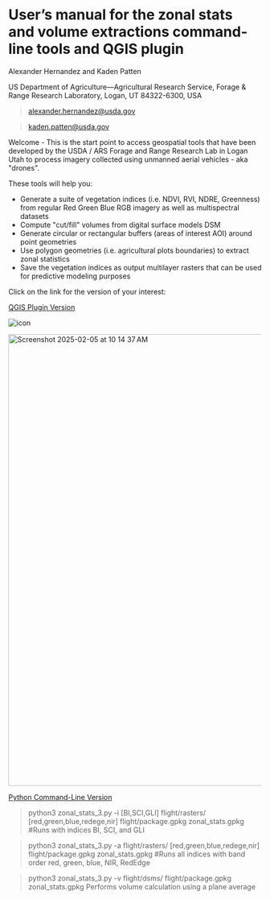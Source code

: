 # User’s manual for the zonal stats and volume extractions command-line tools and QGIS plugin



Alexander Hernandez and Kaden Patten

US Department of Agriculture—Agricultural Research Service, Forage & Range Research Laboratory, Logan, UT 84322-6300, USA

> alexander.hernandez@usda.gov

> kaden.patten@usda.gov

Welcome - This is the start point to access geospatial tools that have been developed by the USDA / ARS Forage and Range Research Lab in Logan Utah to process imagery collected using unmanned aerial vehicles - aka "drones".

These tools will help you:

* Generate a suite of vegetation indices (i.e. NDVI, RVI, NDRE, Greenness) from regular Red Green Blue RGB imagery as well as multispectral datasets
* Compute "cut/fill" volumes from digital surface models DSM
* Generate circular or rectangular buffers (areas of interest AOI) around point geometries
* Use polygon geometries (i.e. agricultural plots boundaries) to extract zonal statistics
* Save the vegetation indices as output multilayer rasters that can be used for predictive modeling purposes

 

Click on the link for the version of your interest:


[QGIS Plugin Version](https://github.com/alexanderhernandez-USDA/Zonal-Stats-QGIS/blob/main/README.md)

![icon](https://github.com/user-attachments/assets/4b2626b2-2a63-4172-9d18-ca21280921c1)


<img width="898" alt="Screenshot 2025-02-05 at 10 14 37 AM" src="https://github.com/user-attachments/assets/2c298067-7b53-470f-9268-eb98a873aed9" />





[Python Command-Line Version](https://github.com/alexanderhernandez-USDA/Zonal_Stats_3/blob/main/README.md)

> python3 zonal_stats_3.py -i [BI,SCI,GLI] flight/rasters/ [red,green,blue,redege,nir] flight/package.gpkg zonal_stats.gpkg
#Runs with indices BI, SCI, and GLI

> python3 zonal_stats_3.py -a flight/rasters/ [red,green,blue,redege,nir] flight/package.gpkg zonal_stats.gpkg
#Runs all indices with band order red, green, blue, NIR, RedEdge

> python3 zonal_stats_3.py -v flight/dsms/ flight/package.gpkg zonal_stats.gpkg
Performs volume calculation using a plane average

